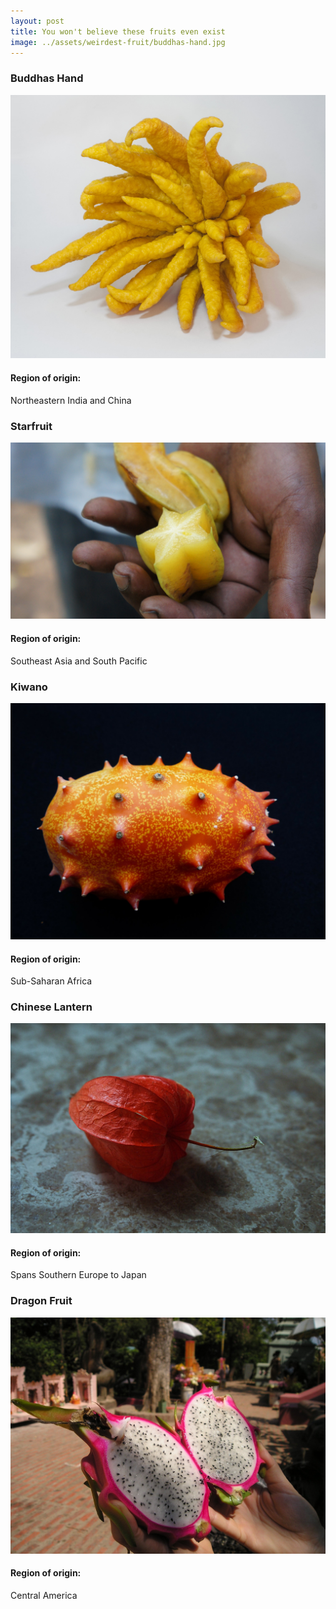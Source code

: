```yaml
---
layout: post
title: You won't believe these fruits even exist
image: ../assets/weirdest-fruit/buddhas-hand.jpg
---
```


### Buddhas Hand
![Buddhas Hand](/assets/weirdest-fruit/buddhas-hand.jpg)

#### Region of origin:
Northeastern India and China

### Starfruit
![Starfruit](/assets/weirdest-fruit/starfruit.jpg)

#### Region of origin:
Southeast Asia and South Pacific

### Kiwano
![Kiwano](/assets/weirdest-fruit/kiwano.jpg)

#### Region of origin:
Sub-Saharan Africa

### Chinese Lantern
![Chinese Lantern](/assets/weirdest-fruit/chinese-lantern.jpg)

#### Region of origin:
Spans Southern Europe to Japan

### Dragon Fruit
![Dragon Fruit](/assets/weirdest-fruit/dragon-fruit.jpg)

#### Region of origin:
Central America
